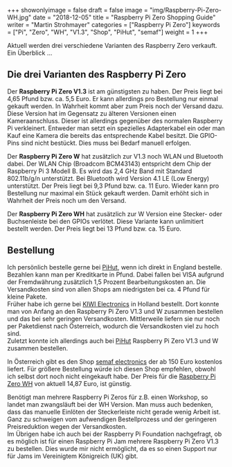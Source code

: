 ﻿+++
showonlyimage = false
draft = false
image = "img/Raspberry-Pi-Zero-WH.jpg"
date = "2018-12-05"
title = "Raspberry Pi Zero Shopping Guide"
writer = "Martin Strohmayer"
categories = ["Raspberry Pi Zero"]
keywords = ["Pi", "Zero", "WH", "V1.3", "Shop", "PiHut", "semaf"]
weight = 1
+++

Aktuell werden drei verschiedene Varianten des Raspberry Zero verkauft. Ein Überblick ...
<!--more-->


## Die drei Varianten des Raspberry Pi Zero

Der **Raspberry Pi Zero V1.3** ist am günstigsten zu haben. Der Preis liegt bei 4,65 Pfund bzw. ca. 5,5 Euro. Er kann allerdings pro Bestellung nur einmal gekauft werden. In Wahrheit kommt aber zum Preis noch der Versand dazu. Diese Version hat im Gegensatz zu älteren Versionen einen Kameraanschluss. Dieser ist allerdings gegenüber des normalen Raspberry Pi verkleinert. Entweder man setzt ein spezielles Adapterkabel ein oder man Kauf eine Kamera die bereits das entsprechende Kabel besitzt. Die GPIO-Pins sind nicht bestückt. Dies muss bei Bedarf manuell erfolgen.

Der **Raspberry Pi Zero W** hat zusätzlich zur V1.3 noch WLAN und Bluetooth dabei. Der WLAN Chip (Broadcom BCM43143) entspricht dem Chip der Raspberry Pi 3 Modell B. Es wird das 2,4 GHz Band mit Standard 802.11b/g/n unterstützt. Bei Bluetooth wird Version 4.1 LE (Low Energy) unterstützt. Der Preis liegt bei 9,3 Pfund bzw. ca. 11 Euro. Wieder kann pro Bestellung nur maximal ein Stück gekauft werden. Damit erhöht sich in Wahrheit der Preis noch um den Versand.

Der **Raspberry Pi Zero WH** hat zusätzlich zur W Version eine Stecker- oder Buchsenleiste bei den GPIOs verlötet. Diese Variante kann unlimitiert bestellt werden. Der Preis liegt bei 13 Pfund bzw. ca. 15 Euro.

## Bestellung

Ich persönlich bestelle gerne bei [PiHut](https://thepihut.com), wenn ich direkt in England bestelle. Bezahlen kann man per Kreditkarte in Pfund. Dabei fallen bei VISA aufgrund der Fremdwährung zusätzlich 1,5 Prozent Bearbeitungskosten an. Die Versandkosten sind von allen Shops am niedrigsten bei ca. 4 Pfund für kleine Pakete.  
Früher habe ich gerne bei [KIWI Electronics](https://www.kiwi-electronics.nl/?lang=de) in Holland bestellt. Dort konnte man von Anfang an den Raspberry Pi Zero V1.3 und W zusammen bestellen und das bei sehr geringen Versandkosten. Mittlerweile liefern sie nur noch per Paketdienst nach Österreich, wodurch die Versandkosten viel zu hoch sind.  
Zuletzt konnte ich allerdings auch bei [PiHut](https://thepihut.com) Raspberry Pi Zero V1.3 und W zusammen bestellen.

In Österreich gibt es den Shop [semaf electronics](https://electronics.semaf.at) der ab 150 Euro kostenlos liefert. Für größere Bestellung würde ich diesen Shop empfehlen, obwohl ich selbst dort noch nicht eingekauft habe. Der Preis für die [Raspberry Pi Zero WH](https://electronics.semaf.at/Raspberry-Pi-Zero-W-mit-Stiftleiste-angeloetet) von aktuell 14,87 Euro, ist günstig.

Benötigt man mehrere Raspberry Pi Zeros für z.B. einen Workshop, so landet man zwangsläuft bei der WH Version. Man muss auch bedenken, dass das manuelle Einlöten der Steckerleiste nicht gerade wenig Arbeit ist. Ganz zu schweigen vom aufwendigen Bestellprozess und der geringeren Preisreduktion wegen der Versandkosten.  
Im Übrigen habe ich auch bei der Raspberry Pi Foundation nachgefragt, ob es möglich ist für einen Raspberry Pi Jam mehrere Raspberry Pi Zero V1.3 zu bestellen.
Dies wurde mir nicht ermöglicht, da es so einen Support nur für Jams im Vereinigtem Königreich (UK) gibt.
